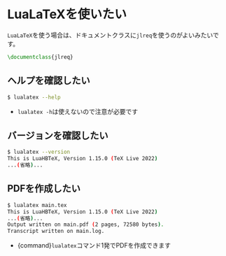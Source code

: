 # LuaLaTeXを使いたい

``LuaLaTeX``を使う場合は、ドキュメントクラスに``jlreq``を使うのがよいみたいです。

```latex
\documentclass{jlreq}
```

## ヘルプを確認したい

```bash
$ lualatex --help
```

- ``lualatex -h``は使えないので注意が必要です

## バージョンを確認したい

```bash
$ lualatex --version
This is LuaHBTeX, Version 1.15.0 (TeX Live 2022)
...(省略)...
```

## PDFを作成したい

```bash
$ lualatex main.tex
This is LuaHBTeX, Version 1.15.0 (TeX Live 2022)
...(省略)...
Output written on main.pdf (2 pages, 72580 bytes).
Transcript written on main.log.
```

- {command}`lualatex`コマンド1発でPDFを作成できます
